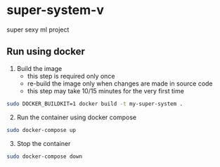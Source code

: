 # super-system-v

super sexy ml project

## Run using docker

1. Build the image
   - this step is required only once
   - re-build the image only when changes are made in source code
   - this step may take 10/15 minutes for the very first time

```bash
sudo DOCKER_BUILDKIT=1 docker build -t my-super-system .
```

2. Run the container using docker compose

```bash
sudo docker-compose up
```

3. Stop the container

```bash
sudo docker-compose down
```
